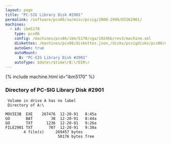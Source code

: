 ```yaml
---
layout: page
title: "PC-SIG Library Disk #2901"
permalink: /software/pcx86/sw/misc/pcsig/2000-2999/DISK2901/
machines:
  - id: ibm5170
    type: pcx86
    config: /machines/pcx86/ibm/5170/cga/1024kb/rev3/machine.xml
    diskettes: /machines/pcx86/diskettes.json,/disks/pcsigdisks/pcx86/diskettes.json
    autoGen: true
    autoMount:
      B: "PC-SIG Library Disk #2901"
    autoType: $date\r$time\rB:\rDIR\r
---
```


{% include machine.html id="ibm5170" %}

### Directory of PC-SIG Library Disk #2901

     Volume in drive A has no label
     Directory of A:\

    MOVIE3B  EXE    267476  12-20-91   8:45a
    GO       BAT        38  12-20-91   8:44a
    GO       TXT      1236  12-20-91   9:26a
    FILE2901 TXT       707  12-20-91   9:30a
            4 file(s)     269457 bytes
                           50176 bytes free

